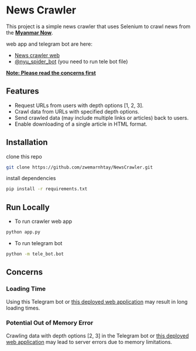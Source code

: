 # News Crawler

This project is a simple news crawler that uses Selenium to crawl news from the **[Myanmar Now](https://myanmar-now.org/en/)**. 

web app and telegram bot are here:
- [News crawler web](https://newscrawler-1.onrender.com/)
- [@nyu_spider_bot](https://t.me/nyu_spider_bot) (you need to run tele bot file)

**[Note: Please read the concerns first](#concerns)**


## Features

- Request URLs from users with depth options [1, 2, 3].
- Crawl data from URLs with specified depth options.
- Send crawled data (may include multiple links or articles) back to users.
- Enable downloading of a single article in HTML format.


## Installation

clone this repo

```bash
git clone https://github.com/zwemarnhtay/NewsCrawler.git
```

install dependencies

```bash
pip install -r requirements.txt
```


## Run Locally

- To run crawler web app
```bash
python app.py
```

- To run telegram bot
```bash
python -m tele_bot.bot
```

## Concerns

### Loading Time
Using this Telegram bot or [this deployed web application](https://newscrawler-1.onrender.com/) may result in long loading times.

### Potential Out of Memory Error
Crawling data with depth options [2, 3] in the Telegram bot or [this deployed web application](https://newscrawler-1.onrender.com/) may lead to server errors due to memory limitations.

